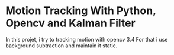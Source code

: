 # Motion Tracking With Python, Opencv and Kalman Filter

In this projet, i try to tracking motion with opencv 3.4
For that i use background subtraction and maintain it static.
